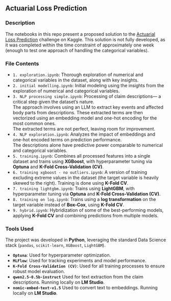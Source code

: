 ## Actuarial Loss Prediction

### Description

The notebooks in this repo present a proposed solution to the [Actuarial Loss Prediction](https://www.kaggle.com/c/actuarial-loss-estimation) challenge on Kaggle. This solution is not fully developed, as it was completed within the time constraint of approximately one week (enough to test one approach of handling the categorical variables).

### File Contents
* `1. exploration.ipynb`: Thorough exploration of numerical and categorical variables in the dataset, along with key insights.
* `2. initial modelling.ipynb`: Initial modeling using the insights from the exploration of numerical and categorical variables.
* `3. NLP processing simple.ipynb`: Processing of claim descriptions— a critical step given the dataset’s nature.  
  The approach involves using an LLM to extract key events and affected body parts from descriptions. These extracted terms are then vectorized using an embedding model and one-hot encoding for the most common ones.  
  The extracted terms are not perfect, leaving room for improvement.
* `4. NLP exploration.ipynb`: Analyzes the impact of embeddings and one-hot encoded terms on prediction performance.  
  The descriptions alone have predictive power comparable to numerical and categorical variables.
* `5. training.ipynb`: Combines all processed features into a single dataset and trains using **XGBoost**, with hyperparameter tuning via **Optuna** and **K-Fold Cross-Validation (CV)**.
* `6. training xgboost - no outliers.ipynb`: A version of training excluding extreme values in the dataset (the target variable is heavily skewed to the right). Training is done using **K-Fold CV**.
* `7. training lightgbm.ipynb`: Trains using **LightGBM**, with hyperparameter tuning via **Optuna** and **K-Fold Cross-Validation (CV)**.
* `8. training on log.ipynb`: Trains using a **log transformation** on the target variable instead of **Box-Cox**, using **K-Fold CV**.
* `9. hybrid.ipynb`: Hybridization of some of the best-performing models, applying **K-Fold CV** and combining predictions from multiple models.

### Tools Used
The project was developed in **Python**, leveraging the standard Data Science stack (`pandas`, `scikit-learn`, `XGBoost`, `LightGBM`).  
- **`Optuna`**: Used for hyperparameter optimization.  
- **`MLFlow`**: Used for tracking experiments and model performance.  
- **`K-Fold Cross-Validation (CV)`**: Used for all training processes to ensure robust model evaluation.
- **`qwen2.5-0.5b-instruct`** Used for text extraction from the claim descriptions. Running locally on **LM Studio**.
- **`nomic-embed-text-v1.5`** Used to convert text to embeddings. Running locally on **LM Studio**.
